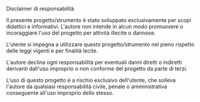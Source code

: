 Disclaimer di responsabilità

Il presente progetto/strumento è stato sviluppato esclusivamente per scopi didattici e informativi. L'autore non intende in alcun modo promuovere o incoraggiare l'uso del progetto per attività illecite o dannose.

L'utente si impegna a utilizzare questo progetto/strumento nel pieno rispetto delle leggi vigenti e per finalità lecite.

L'autore declina ogni responsabilità per eventuali danni diretti o indiretti derivanti dall'uso improprio o non conforme del progetto da parte di terzi.

L'uso di questo progetto è a rischio esclusivo dell'utente, che solleva l'autore da qualsiasi responsabilità civile, penale o amministrativa conseguente all'uso improprio dello stesso.
